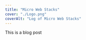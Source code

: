 ```yaml
---
title: "Micro Web Stacks"
cover: "./Logo.png"
coverAlt: "Log of Micro Web Stacks"
---
```


This is a blog post
